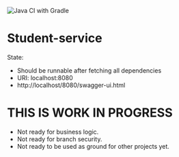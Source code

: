 ![Java CI with Gradle](https://github.com/simonblund/soa-g2-student-service/workflows/Java%20CI%20with%20Gradle/badge.svg?branch=master)
# Student-service

State:

- Should be runnable after fetching all dependencies
- URI: localhost:8080
- http://localhost/8080/swagger-ui.html

# THIS IS WORK IN PROGRESS
- Not ready for business logic.
- Not ready for branch security.
- Not ready to be used as ground for other projects yet.